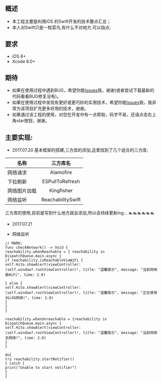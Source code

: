 概述
----------------

* 本工程主要是利用iOS 的Swift开发的技术要点汇总；
* 本人对Swift只是一枚菜鸟,有什么不对地方,可以指点;


要求
----------------

* iOS 8+
* Xcode 8.0+

期待
----------------

* 如果在使用过程中遇到BUG，希望你能[Issues](https://github.com/NSLog-YuHaitao/Swift3-Summarize/issues)我，谢谢(或者尝试下载最新的代码看看BUG修复没有)。
* 如果在使用过程中发现有更好或更巧妙的实用技术，希望你能[Issues](https://github.com/NSLog-YuHaitao/Swift3-Summarize/issues)我，我非常为该项目扩充更多好用的技术，谢谢。
* 如果通过该工程的使用，对您在开发中有一点帮助，码字不易，还请点击右上角star按钮，谢谢。


主要实现:
----------------
* 2017.07.20 基本框架的搭建,三方库的添加,这里找到了几个适合的三方库;

| 名称        | 三方库名  | 
| ------------- |:-------------:|
| 网络请求     | Alamofire  |
| 下拉刷新        | ESPullToRefresh      |
| 网络图片加载        | Kingfisher      |
| 网络监听| ReachabilitySwift|

三方库的使用,目前是写到什么地方就会添加,所以会持续更新ing... 🏊🏊🏊🏊🏊🏊

* 2017.07.21

- 网络监听

~~~
// MARK: 
func checkNetwork() -> Void {
reachability.whenReachable = { reachability in
DispatchQueue.main.async {
if reachability.isReachableViaWiFi {
self.Hito.showAlert(viewController: (self.window?.rootViewController)!, title: "温馨提示", message: "当前网络是WiFi", time: 2.0)

} else {
self.Hito.showAlert(viewController: (self.window?.rootViewController)!, title: "温馨提示", message: "正在使用3G/4G网络!", time: 2.0)
}
}
}

reachability.whenUnreachable = {reachability in
DispatchQueue.main.async {
self.Hito.showAlert(viewController: (self.window?.rootViewController)!, title: "温馨提示", message: "当前网络无网络!", time: 2.0)
}
}

do{
try reachability.startNotifier()
} catch {
print("Unable to start notifier")
}
}
~~~

